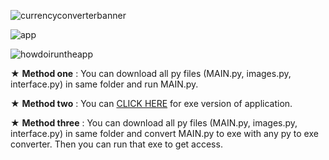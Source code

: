 ![currencyconverterbanner](https://user-images.githubusercontent.com/85064536/132956657-0829a7b3-5eba-4a52-8770-6cd046942864.jpg)


![app](https://user-images.githubusercontent.com/85064536/132957356-a0c4deda-b33f-455b-9b7a-26d082581734.gif)


![howdoiruntheapp](https://user-images.githubusercontent.com/85064536/132956659-a843f0e4-5cfc-4623-9f64-e90f10cebdaa.jpg)

★ **Method one** : You can download all py files (MAIN.py, images.py, interface.py) in same folder and run MAIN.py.

★ **Method two** : You can [CLICK HERE](https://github.com/mehmetguduk/Currency-Converter/releases/tag/Exe) for exe version of application.

★ **Method three** : You can download all py files (MAIN.py, images.py, interface.py) in same folder and convert MAIN.py to exe with any py to exe converter. Then you can run that exe to get access.

